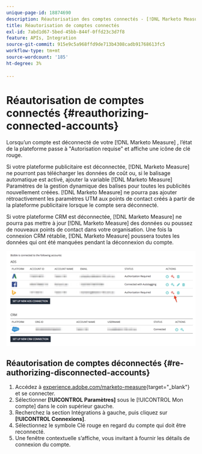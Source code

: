```yaml
---
unique-page-id: 18874690
description: Réautorisation des comptes connectés - [!DNL Marketo Measure]
title: Réautorisation de comptes connectés
exl-id: 7abd1d67-5bed-45bb-844f-0ffd23c3d7f8
feature: APIs, Integration
source-git-commit: 915e9c5a968ffd9de713b4308cadb91768613fc5
workflow-type: tm+mt
source-wordcount: '185'
ht-degree: 3%

---
```


# Réautorisation de comptes connectés {#reauthorizing-connected-accounts}

Lorsqu’un compte est déconnecté de votre [!DNL Marketo Measure] , l’état de la plateforme passe à &quot;Autorisation requise&quot; et affiche une icône de clé rouge.

Si votre plateforme publicitaire est déconnectée, [!DNL Marketo Measure] ne pourront pas télécharger les données de coût ou, si le balisage automatique est activé, ajouter la variable [!DNL Marketo Measure] Paramètres de la gestion dynamique des balises pour toutes les publicités nouvellement créées. [!DNL Marketo Measure] ne pourra pas ajouter rétroactivement les paramètres UTM aux points de contact créés à partir de la plateforme publicitaire lorsque le compte sera déconnecté.

Si votre plateforme CRM est déconnectée, [!DNL Marketo Measure] ne pourra pas mettre à jour [!DNL Marketo Measure] des données ou poussez de nouveaux points de contact dans votre organisation. Une fois la connexion CRM rétablie, [!DNL Marketo Measure] poussera toutes les données qui ont été manquées pendant la déconnexion du compte.

![](assets/1-1.png)

## Réautorisation de comptes déconnectés {#re-authorizing-disconnected-accounts}

1. Accédez à [experience.adobe.com/marketo-measure](https://experience.adobe.com/marketo-measure){target="_blank"} et se connecter.
1. Sélectionner **[!UICONTROL Paramètres]** sous le [!UICONTROL Mon compte] dans le coin supérieur gauche.
1. Recherchez la section Intégrations à gauche, puis cliquez sur **[!UICONTROL Connexions]**.
1. Sélectionnez le symbole Clé rouge en regard du compte qui doit être reconnecté.
1. Une fenêtre contextuelle s’affiche, vous invitant à fournir les détails de connexion du compte.

